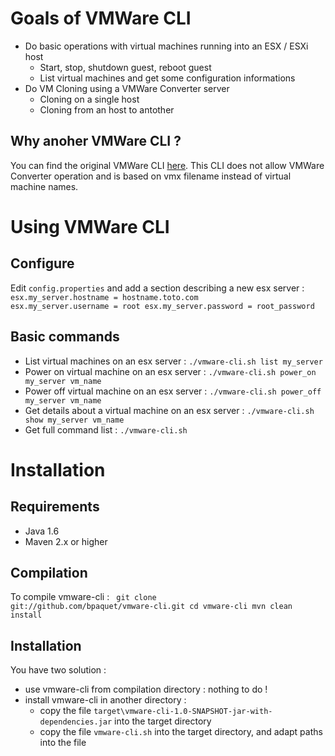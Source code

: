 # Goals of VMWare CLI

* Do basic operations with virtual machines running into an ESX / ESXi host
    * Start, stop, shutdown guest, reboot guest
    * List virtual machines and get some configuration informations
* Do VM Cloning using a VMWare Converter server
    * Cloning on a single host
    * Cloning from an host to antother

## Why anoher VMWare CLI ?

You can find the original VMWare CLI [here](http://downloads.vmware.com/fr/d/details/vcli40/ZCV0YmRkJSpiKipA).
This CLI does not allow VMWare Converter operation and is based on vmx filename instead of virtual machine names.

# Using VMWare CLI

## Configure

Edit `config.properties` and add a section describing a new esx server :
<code>
	esx.my_server.hostname = hostname.toto.com
	esx.my_server.username = root
	esx.my_server.password = root_password
</code>

## Basic commands

* List virtual machines on an esx server : `./vmware-cli.sh list my_server`
* Power on virtual machine on an esx server : `./vmware-cli.sh power_on my_server vm_name`
* Power off virtual machine on an esx server : `./vmware-cli.sh power_off my_server vm_name`
* Get details about a virtual machine on an esx server : `./vmware-cli.sh show my_server vm_name`
* Get full command list : `./vmware-cli.sh`

# Installation

## Requirements

* Java 1.6
* Maven 2.x or higher

## Compilation

To compile vmware-cli :
<code>
	git clone git://github.com/bpaquet/vmware-cli.git
	cd vmware-cli
	mvn clean install
</code>

## Installation

You have two solution :

* use vmware-cli from compilation directory : nothing to do !
* install vmware-cli in another directory :
    * copy the file `target\vmware-cli-1.0-SNAPSHOT-jar-with-dependencies.jar` into the target directory
    * copy the file `vmware-cli.sh` into the target directory, and adapt paths into the file


	
